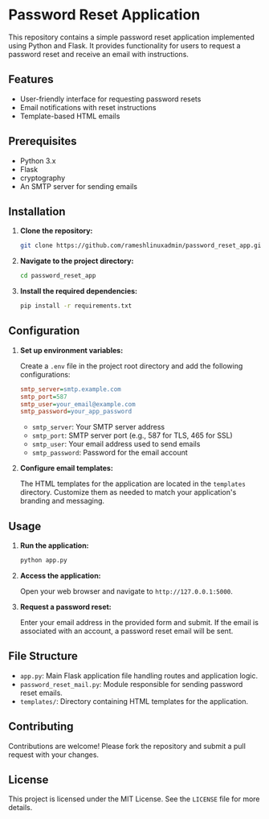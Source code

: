 # Password Reset Application

This repository contains a simple password reset application implemented using Python and Flask.
It provides functionality for users to request a password reset and receive an email with instructions.

## Features

- User-friendly interface for requesting password resets
- Email notifications with reset instructions
- Template-based HTML emails

## Prerequisites

- Python 3.x
- Flask
- cryptography 
- An SMTP server for sending emails

## Installation

1. **Clone the repository:**

   ```bash
   git clone https://github.com/rameshlinuxadmin/password_reset_app.git
   ```

2. **Navigate to the project directory:**

   ```bash
   cd password_reset_app
   ```

3. **Install the required dependencies:**

   ```bash
   pip install -r requirements.txt
   ```

## Configuration

1. **Set up environment variables:**

   Create a `.env` file in the project root directory and add the following configurations:

   ```ini
   smtp_server=smtp.example.com
   smtp_port=587
   smtp_user=your_email@example.com
   smtp_password=your_app_password
   ```

   - `smtp_server`: Your SMTP server address
   - `smtp_port`: SMTP server port (e.g., 587 for TLS, 465 for SSL)
   - `smtp_user`: Your email address used to send emails
   - `smtp_password`: Password for the email account

2. **Configure email templates:**

   The HTML templates for the application are located in the `templates` directory. Customize them as needed to match your application's branding and messaging.

## Usage

1. **Run the application:**

   ```bash
   python app.py
   ```

2. **Access the application:**

   Open your web browser and navigate to `http://127.0.0.1:5000`.

3. **Request a password reset:**

   Enter your email address in the provided form and submit. If the email is associated with an account, a password reset email will be sent.

## File Structure

- `app.py`: Main Flask application file handling routes and application logic.
- `password_reset_mail.py`: Module responsible for sending password reset emails.
- `templates/`: Directory containing HTML templates for the application.

## Contributing

Contributions are welcome! Please fork the repository and submit a pull request with your changes.

## License

This project is licensed under the MIT License. See the `LICENSE` file for more details.
